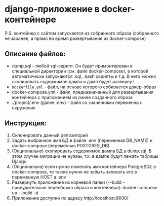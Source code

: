 # django-приложение в docker-контейнере

P.S. контейнер с сайтом запускается из собранного образа (собранного не заранее, а прямо во время развертывания из docker-compose)

## Описание файлов:
  - dump.sql - любой sql-скрипт. Он будет примонтирован к специальной директории (см. файл docker-compose), в которой автоматически запускаются .sql, .bash скрипты и т.д. В него можно скопировать содержимое дампа и дамп будет развернут
  - ```Dockerfile.yml``` - файл, на основе которого собирается докер-образ
  - docker-compose.yml - файл, предназначенный для развертывания контейнера с приложением из ранее созданного образа
  - ./project/.env (далее .env) - файл со значениями переменных окружения

## Инструкция:
  1. Склонировать данный репозиторий
  2. Задать выбранное имя БД в файле .env (переменная DB_NAME) и docker-compose (переменная POSTGRES_DB)
  3. (Опционально) скопировать содержимое дампа БД в dump.sql. В этом случае миграции не нужны, т.к. в дампе будут лежать таблицы Django
  4. (Опционально) если нужно поменять имя контейнера PostgreSQL в docker-compose, то также нужно не забыть записать его в переменную HOST в .env
  5. Развернуть приложение из корневой папки (--build - принудительная пересборка образа и контейнера): docker-compose up --build -d
  6. Приложение доступно по адресу http://localhost:8000/


